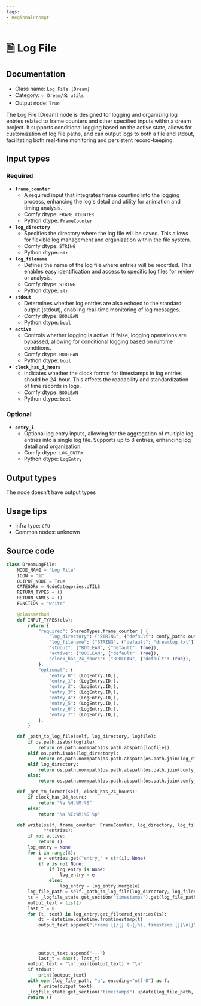 ```yaml
---
tags:
- RegionalPrompt
---
```


# 🗎 Log File
## Documentation
- Class name: `Log File [Dream]`
- Category: `✨ Dream/🛠 utils`
- Output node: `True`

The Log File [Dream] node is designed for logging and organizing log entries related to frame counters and other specified inputs within a dream project. It supports conditional logging based on the active state, allows for customization of log file paths, and can output logs to both a file and stdout, facilitating both real-time monitoring and persistent record-keeping.
## Input types
### Required
- **`frame_counter`**
    - A required input that integrates frame counting into the logging process, enhancing the log's detail and utility for animation and timing analysis.
    - Comfy dtype: `FRAME_COUNTER`
    - Python dtype: `FrameCounter`
- **`log_directory`**
    - Specifies the directory where the log file will be saved. This allows for flexible log management and organization within the file system.
    - Comfy dtype: `STRING`
    - Python dtype: `str`
- **`log_filename`**
    - Defines the name of the log file where entries will be recorded. This enables easy identification and access to specific log files for review or analysis.
    - Comfy dtype: `STRING`
    - Python dtype: `str`
- **`stdout`**
    - Determines whether log entries are also echoed to the standard output (stdout), enabling real-time monitoring of log messages.
    - Comfy dtype: `BOOLEAN`
    - Python dtype: `bool`
- **`active`**
    - Controls whether logging is active. If false, logging operations are bypassed, allowing for conditional logging based on runtime conditions.
    - Comfy dtype: `BOOLEAN`
    - Python dtype: `bool`
- **`clock_has_i_hours`**
    - Indicates whether the clock format for timestamps in log entries should be 24-hour. This affects the readability and standardization of time records in logs.
    - Comfy dtype: `BOOLEAN`
    - Python dtype: `bool`
### Optional
- **`entry_i`**
    - Optional log entry inputs, allowing for the aggregation of multiple log entries into a single log file. Supports up to 8 entries, enhancing log detail and organization.
    - Comfy dtype: `LOG_ENTRY`
    - Python dtype: `LogEntry`
## Output types
The node doesn't have output types
## Usage tips
- Infra type: `CPU`
- Common nodes: unknown


## Source code
```python
class DreamLogFile:
    NODE_NAME = "Log File"
    ICON = "🗎"
    OUTPUT_NODE = True
    CATEGORY = NodeCategories.UTILS
    RETURN_TYPES = ()
    RETURN_NAMES = ()
    FUNCTION = "write"

    @classmethod
    def INPUT_TYPES(cls):
        return {
            "required": SharedTypes.frame_counter | {
                "log_directory": ("STRING", {"default": comfy_paths.output_directory}),
                "log_filename": ("STRING", {"default": "dreamlog.txt"}),
                "stdout": ("BOOLEAN", {"default": True}),
                "active": ("BOOLEAN", {"default": True}),
                "clock_has_24_hours": ("BOOLEAN", {"default": True}),
            },
            "optional": {
                "entry_0": (LogEntry.ID,),
                "entry_1": (LogEntry.ID,),
                "entry_2": (LogEntry.ID,),
                "entry_3": (LogEntry.ID,),
                "entry_4": (LogEntry.ID,),
                "entry_5": (LogEntry.ID,),
                "entry_6": (LogEntry.ID,),
                "entry_7": (LogEntry.ID,),
            },
        }

    def _path_to_log_file(self, log_directory, logfile):
        if os.path.isabs(logfile):
            return os.path.normpath(os.path.abspath(logfile))
        elif os.path.isabs(log_directory):
            return os.path.normpath(os.path.abspath(os.path.join(log_directory, logfile)))
        elif log_directory:
            return os.path.normpath(os.path.abspath(os.path.join(comfy_paths.output_directory, log_directory, logfile)))
        else:
            return os.path.normpath(os.path.abspath(os.path.join(comfy_paths.output_directory, logfile)))

    def _get_tm_format(self, clock_has_24_hours):
        if clock_has_24_hours:
            return "%a %H:%M:%S"
        else:
            return "%a %I:%M:%S %p"

    def write(self, frame_counter: FrameCounter, log_directory, log_filename, stdout, active, clock_has_24_hours,
              **entries):
        if not active:
            return ()
        log_entry = None
        for i in range(8):
            e = entries.get("entry_" + str(i), None)
            if e is not None:
                if log_entry is None:
                    log_entry = e
                else:
                    log_entry = log_entry.merge(e)
        log_file_path = self._path_to_log_file(log_directory, log_filename)
        ts = _logfile_state.get_section("timestamps").get(log_file_path, 0)
        output_text = list()
        last_t = 0
        for (t, text) in log_entry.get_filtered_entries(ts):
            dt = datetime.datetime.fromtimestamp(t)
            output_text.append("[frame {}/{} (~{}%), timestamp {}]\n{}".format(frame_counter.current_frame + 1,
                                                                               frame_counter.total_frames,
                                                                               round(frame_counter.progress * 100),
                                                                               dt.strftime(self._get_tm_format(
                                                                                   clock_has_24_hours)), text.rstrip()))
            output_text.append("---")
            last_t = max(t, last_t)
        output_text = "\n".join(output_text) + "\n"
        if stdout:
            print(output_text)
        with open(log_file_path, "a", encoding="utf-8") as f:
            f.write(output_text)
        _logfile_state.get_section("timestamps").update(log_file_path, 0, lambda _: last_t)
        return ()

```

